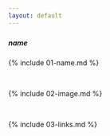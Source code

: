 ```yaml
---
layout: default
---
```

##### <h5> name
{% include 01-name.md %}

<br>

{% include 02-image.md %}

<br>

{% include 03-links.md %}

